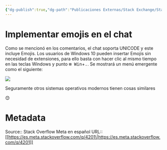 ```yaml
---
{"dg-publish":true,"dg-path":"Publicaciones Externas/Stack Exchange/Stack Overflow en español/Stack Overflow en español Meta/es.meta.stackoverflow.com-4201.md","permalink":"/publicaciones-externas/stack-exchange/stack-overflow-en-espanol/stack-overflow-en-espanol-meta/es-meta-stackoverflow-com-4201/","title":"Implementar emojis en el chat","hide":true,"noteIcon":"\"0\"","created":"2024-04-03T12:49:10.421-06:00","updated":"2024-04-05T16:44:04.094-06:00"}
---
```


# Implementar emojis en el chat

Como se mencionó en los comentarios, el chat soporta UNICODE y este incluye Emojis. Los usuarios de Windows 10 pueden insertar Emojis sin necesidad de extensiones, para ello basta con hacer clic al mismo tiempo en las teclas Windows y punto <kbd>⊞ Win</kbd>+<kbd>.</kbd>. Se mostrará un menú emergente como el siguiente:

[![][1]][1]

Seguramente otros sistemas operativos modernos tienen cosas similares

😊

  [1]: https://i.stack.imgur.com/r9WpH.png

# Metadata
Source:: Stack Overflow Meta en español
URL:: [[https://es.meta.stackoverflow.com/q/4201\|https://es.meta.stackoverflow.com/q/4201]]

